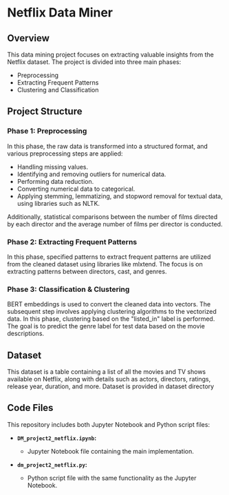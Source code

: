 # Netflix Data Miner

## Overview
This data mining project focuses on extracting valuable insights from the Netflix dataset.
The project is divided into three main phases: 
- Preprocessing
- Extracting Frequent Patterns
- Clustering and Classification

## Project Structure

### Phase 1: Preprocessing
In this phase, the raw data is transformed into a structured format, and various preprocessing steps are applied:

- Handling missing values.
- Identifying and removing outliers for numerical data.
- Performing data reduction.
- Converting numerical data to categorical.
- Applying stemming, lemmatizing, and stopword removal for textual data, using libraries such as NLTK.

Additionally, statistical comparisons between the number of films directed by each director and the average number of films per director is conducted.

### Phase 2: Extracting Frequent Patterns
In this phase, specified patterns to extract frequent patterns are utilized from the cleaned dataset using libraries like mlxtend. The focus is on extracting patterns between directors, cast, and genres.

### Phase 3: Classification & Clustering
BERT embeddings is used to convert the cleaned data into vectors.
The subsequent step involves applying clustering algorithms to the vectorized data. In this phase, clustering based on the "listed_in" label is performed. The goal is to predict the genre label for test data based on the movie descriptions.


## Dataset

This dataset is a table containing a list of all the movies and TV shows available on Netflix, along with details such as actors, directors, ratings, release year, duration, and more.
Dataset is provided in dataset directory


## Code Files

This repository includes both Jupyter Notebook and Python script files:

- **`DM_project2_netflix.ipynb`:**
  - Jupyter Notebook file containing the main implementation.

- **`dm_project2_netflix.py`:**
  - Python script file with the same functionality as the Jupyter Notebook.


